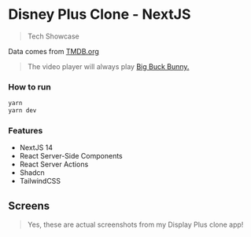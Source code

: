 # Disney Plus Clone - NextJS

> Tech Showcase

Data comes from [TMDB.org](https://www.themoviedb.org/)

> The video player will always play [Big Buck Bunny.](https://en.wikipedia.org/wiki/Big_Buck_Bunny) <br/>

### How to run

```bash
yarn
yarn dev
```

### Features

- NextJS 14
- React Server-Side Components
- React Server Actions
- Shadcn
- TailwindCSS

## Screens

> Yes, these are actual screenshots from my Display Plus clone app!
